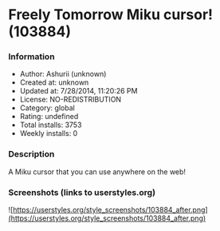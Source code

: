 # Freely Tomorrow Miku cursor! (103884)

### Information
- Author: Ashurii (unknown)
- Created at: unknown
- Updated at: 7/28/2014, 11:20:26 PM
- License: NO-REDISTRIBUTION
- Category: global
- Rating: undefined
- Total installs: 3753
- Weekly installs: 0


### Description
A Miku cursor that you can use anywhere on the web!


### Screenshots (links to userstyles.org)
![https://userstyles.org/style_screenshots/103884_after.png](https://userstyles.org/style_screenshots/103884_after.png)


